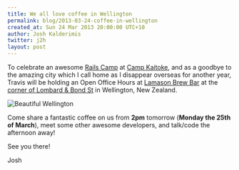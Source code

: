 ```yaml
---
title: We all love coffee in Wellington
permalink: blog/2013-03-24-coffee-in-wellington
created_at: Sun 24 Mar 2013 20:00:00 UTC+10
author: Josh Kalderimis
twitter: j2h
layout: post
---
```


To celebrate an awesome [Rails Camp](http://railscamps.com/#nz_mar_2013) at [Camp Kaitoke](http://ymcawellington.org.nz/campkaitoke/), and as a goodbye to the amazing city which I call home as I disappear overseas for another year, Travis will be holding an Open Office Hours at [Lamason Brew Bar](https://www.facebook.com/pages/Lamason-Brew-Bar/267527119927052) at the [corner of Lombard & Bond St](http://www.bing.com/maps/default.aspx?v=2&pc=FACEBK&mid=8100&where1=corner+of+Lombard+%26+Bond+St+%2C+Wellington%2C+New+Zealand&FORM=FBKPL0&name=Lamason+Brew+Bar&mkt=en-GB) in Wellington, New Zealand.

![Beautiful Wellington](http://www.wellingtonnz.com/files/styles/promo_image_large/public/files/media_releases/wellington_city_at_dawn_panorama_photo_dillon_anderson.jpg)

Come share a fantastic coffee on us from **2pm** tomorrow (**Monday the 25th of March**), meet some other awesome developers, and talk/code the afternoon away!

See you there!

Josh
